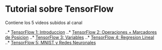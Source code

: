 # Tutorial sobre TensorFlow


Contiene los 5 videos subidos al canal

..* [TensorFlow 1: Introduccion](https://youtu.be/8OX9bCXL2-0)
..* [TensorFlow 2: Operaciones + Marcadores de Posicion](https://youtu.be/nn8pSjRe7VE)
..* [TensorFlow 3: Variables](https://youtu.be/Pd2_501pdQg)
..* [TensorFlow 4: Regresion Lineal](https://youtu.be/4ZWi8roTieQ)
..* [TensorFlow 5: MNIST y Redes Neuronales](https://youtu.be/4lHony-FOxo)
